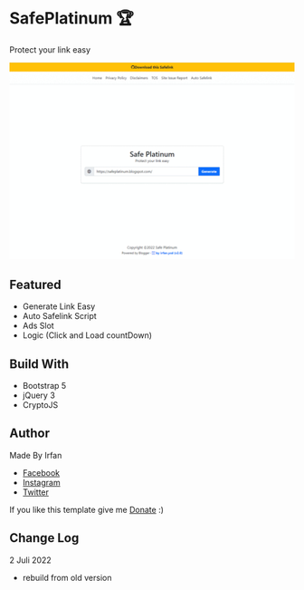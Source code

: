 # SafePlatinum :trophy:
Protect your link easy

![SafePlatinum](https://github.com/kurteyki/SafePlatinum/blob/main/preview.gif?raw=true)

## Featured
- Generate Link Easy
- Auto Safelink Script
- Ads Slot
- Logic (Click and Load countDown)

## Build With
- Bootstrap 5
- jQuery 3
- CryptoJS

## Author
Made By Irfan
- [Facebook](https://facebook.com/irfan.ycd)
- [Instagram](https://instagram.com/irfan.ycd)
- [Twitter](https://twitter.com/irfan.ycd)

If you like this template give me [Donate](https://tools.kurteyki.com/donate) :)

## Change Log
2 Juli 2022
- rebuild from old version